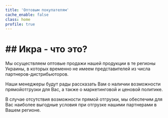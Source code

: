 ```yaml
---
title: 'Оптовым покупателям'
cache_enable: false
class: home
profile: true
---
```


# ## Икра - что это?

Мы осуществляем оптовые продажи нашей продукции в те регионы Украины, в которых временно не имеем представителей из числа партнеров-дистрибьюторов.

Наши менеджеры будут рады рассказать Вам о наличии возможности прямойотгрузки для Вас, а также о маркетинговой и ценовой политике.

В случае отсутствия возможности прямой отгрузки, мы обеспечим для Вас наиболее выгодные условия при отгрузке нашими партнерами в Вашем регионе.